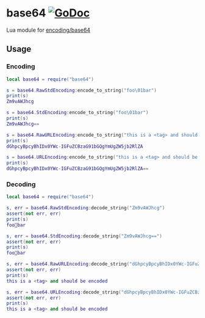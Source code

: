 # base64 [![GoDoc](https://godoc.org/github.com/vadv/gopher-lua-libs/base64?status.svg)](https://godoc.org/github.com/vadv/gopher-lua-libs/base64)

Lua module for [encoding/base64](https://pkg.go.dev/encoding/base64)

## Usage

### Encoding

```lua
local base64 = require("base64")

s = base64.RawStdEncoding:encode_to_string("foo\01bar")
print(s)
Zm9vAWJhcg

s = base64.StdEncoding:encode_to_string("foo\01bar")
print(s)
Zm9vAWJhcg==

s = base64.RawURLEncoding:encode_to_string("this is a <tag> and should be encoded")
print(s)
dGhpcyBpcyBhIDx0YWc-IGFuZCBzaG91bGQgYmUgZW5jb2RlZA

s = base64.URLEncoding:encode_to_string("this is a <tag> and should be encoded")
print(s)
dGhpcyBpcyBhIDx0YWc-IGFuZCBzaG91bGQgYmUgZW5jb2RlZA==

```

### Decoding

```lua
local base64 = require("base64")

s, err = base64.RawStdEncoding:decode_string("Zm9vAWJhcg")
assert(not err, err)
print(s)
foobar

s, err = base64.StdEncoding:decode_string("Zm9vAWJhcg==")
assert(not err, err)
print(s)
foobar

s, err = base64.RawURLEncoding:decode_string("dGhpcyBpcyBhIDx0YWc-IGFuZCBzaG91bGQgYmUgZW5jb2RlZA")
assert(not err, err)
print(s)
this is a <tag> and should be encoded

s, err = base64.URLEncoding:decode_string("dGhpcyBpcyBhIDx0YWc-IGFuZCBzaG91bGQgYmUgZW5jb2RlZA==")
assert(not err, err)
print(s)
this is a <tag> and should be encoded
```
